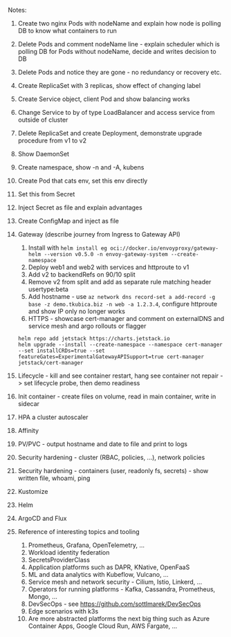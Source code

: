Notes:
1. Create two nginx Pods with nodeName and explain how node is polling DB to know what containers to run
2. Delete Pods and comment nodeName line - explain scheduler which is polling DB for Pods without nodeName, decide and writes decision to DB
3. Delete Pods and notice they are gone - no redundancy or recovery etc.
4. Create ReplicaSet with 3 replicas, show effect of changing label
5. Create Service object, client Pod and show balancing works
6. Change Service to by of type LoadBalancer and access service from outside of cluster
7. Delete ReplicaSet and create Deployment, demonstrate upgrade procedure from v1 to v2
8. Show DaemonSet
9. Create namespace, show -n and -A, kubens
10. Create Pod that cats env, set this env directly
11. Set this from Secret
12. Inject Secret as file and explain advantages
13. Create ConfigMap and inject as file
14. Gateway (describe journey from Ingress to Gateway API)
    1.  Install with ```helm install eg oci://docker.io/envoyproxy/gateway-helm --version v0.5.0 -n envoy-gateway-system --create-namespace```
    2.  Deploy web1 and web2 with services and httproute to v1
    3.  Add v2 to backendRefs on 90/10 split
    4.  Remove v2 from split and add as separate rule matching header usertype:beta
    5.  Add hostname - use ```az network dns record-set a add-record -g base -z demo.tkubica.biz -n web -a 1.2.3.4```, configure httproute and show IP only no longer works
    6.  HTTPS - showcase cert-manager and comment on externalDNS and service mesh and argo rollouts or flagger
    ```
    helm repo add jetstack https://charts.jetstack.io
    helm upgrade --install --create-namespace --namespace cert-manager --set installCRDs=true --set featureGates=ExperimentalGatewayAPISupport=true cert-manager jetstack/cert-manager
    ```

15. Lifecycle - kill and see container restart, hang see container not repair -> set lifecycle probe, then demo readiness
16. Init container - create files on volume, read in main container, write in sidecar
17. HPA a cluster autoscaler
18. Affinity
19. PV/PVC - output hostname and date to file and print to logs
20. Security hardening - cluster (RBAC, policies, ...), network policies
21. Security hardening - containers (user, readonly fs, secrets) - show written file, whoami, ping
22. Kustomize
23. Helm
24. ArgoCD and Flux
25. Reference of interesting topics and tooling
    1. Prometheus, Grafana, OpenTelemetry, ...
    2. Workload identity federation
    3. SecretsProviderClass
    4. Application platforms such as DAPR, KNative, OpenFaaS
    5. ML and data analytics with Kubeflow, Vulcano, ...
    6. Service mesh and network security - Cilium, Istio, Linkerd, ...
    7. Operators for running platforms - Kafka, Cassandra, Prometheus, Mongo, ...
    8. DevSecOps - see https://github.com/sottlmarek/DevSecOps
    9. Edge scenarios with k3s
    10. Are more abstracted platforms the next big thing such as Azure Container Apps, Google Cloud Run, AWS Fargate, ...